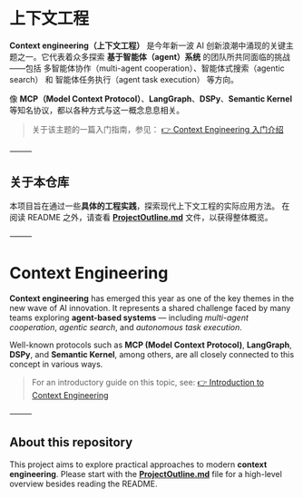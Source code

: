 # 上下文工程

**Context engineering（上下文工程）** 是今年新一波 AI 创新浪潮中涌现的关键主题之一。它代表着众多探索 **基于智能体（agent）系统** 的团队所共同面临的挑战——包括 多智能体协作（multi-agent cooperation）、智能体式搜索（agentic search） 和 智能体任务执行（agent task execution） 等方向。

像 **MCP（Model Context Protocol）**、**LangGraph**、**DSPy**、**Semantic Kernel** 等知名协议，都以各种方式与这一概念息息相关。

> 关于该主题的一篇入门指南，参见：
> [👉 Context Engineering 入门介绍](https://mp.weixin.qq.com/s/F-GoAk-S_rZvQ0bB2YXIlw)

⸻

## 关于本仓库

本项目旨在通过一些**具体的工程实践**，探索现代上下文工程的实际应用方法。
在阅读 README 之外，请查看 [**ProjectOutline.md**](/ProjectOutline.md) 文件，以获得整体概览。

⸻

# Context Engineering

**Context engineering** has emerged this year as one of the key themes in the new wave of AI innovation. It represents a shared challenge faced by many teams exploring **agent-based systems** — including *multi-agent cooperation*, *agentic search*, and *autonomous task execution*.

Well-known protocols such as **MCP (Model Context Protocol)**, **LangGraph**, **DSPy**, and **Semantic Kernel**, among others, are all closely connected to this concept in various ways.

> For an introductory guide on this topic, see:
> [👉 Introduction to Context Engineering](https://mp.weixin.qq.com/s/F-GoAk-S_rZvQ0bB2YXIlw)

⸻

## About this repository

This project aims to explore practical approaches to modern **context engineering**.
Please start with the [**ProjectOutline.md**](/ProjectOutline.md) file for a high-level overview besides reading the README.


